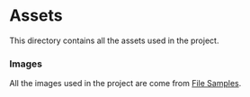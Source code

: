 # Assets

This directory contains all the assets used in the project.

### Images

All the images used in the project are come from [File Samples](https://filesamples.com/categories/image).
